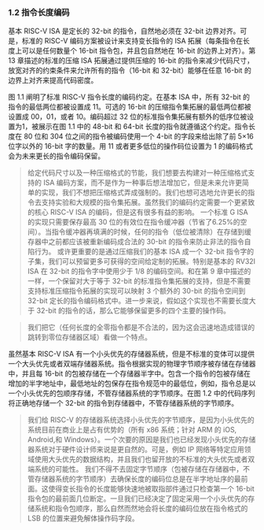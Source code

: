 ### 1.2 指令长度编码

基本 RISC-V ISA 是定长的 32-bit 的指令，自然地必须在 32-bit 边界对齐。可是，标准的 RISC-V 编码方案被设计来支持变长指令的 ISA 拓展（每条指令在长度上可以是任何数量个 16-bit 指令包，并且包自然地在 16-bit 的边界上对齐）。第 13 章描述的标准的压缩 ISA 拓展通过提供压缩的 16-bit 的指令来减少代码尺寸，放宽对齐的约束条件来允许所有的指令（16-bit 和 32-bit）能够在任意 16-bit 的边界上对齐来提高代码密度。

图 1.1 阐明了标准 RISC-V 指令长度的编码约定。在基本 ISA 中，所有 32-bit 的指令的最低两位都被设置成 11。可选的
16-bit 的压缩指令集拓展的最低两位都被设置成 00，01，或者 10。编码超过 32 位的标准指令集拓展有额外的低序位被设置为1，被展示在图 1.1 中的 48-bit 和 64-bit 长度的指令就遵循这个约定。指令长度在 80 位和 304 位之间的指令被编码使用一个 4-bit 的字段来给出除了前 5×16 位字以外的 16-bit 字的数量。用 11 或者更多低位的操作码位设置为 1 的编码格式会为未来更长的指令编码保留。

> 给定代码尺寸以及一种压缩格式的节能，我们想要去构建对一种压缩格式支持的 ISA 编码方案，而不是作为一种事后想法增加它，但是未来允许更简单的实现，我们不想把压缩格式弄成强制的。我们也想可选地允许更长的指令去支持实验和大规模的指令集拓展。虽然我们的编码约定需要一个更紧致的核心 RISC-V ISA 的编码，但是这有很多有益的影响。
一个标准 G ISA 的实现只需要保存最高 30 位的有效位在指令缓冲器（节省了6.25%的空间）。当指令缓冲器再填满的时候，任何的指令（低位被清除）在存储到缓存器中之前都应该被重新编码成合法的 30-bit 的指令来防止非法的指令自陷行为。
    或许更重要的是通过压缩我们的基本 ISA 成一个 32-bit 指令字的子集，我们可以预留更多可获得的空间给定制的拓展。特别是基本的 RV32I ISA 在 32-bit 的指令字中使用少于 1/8 的编码空间。和在第 9 章中描述的一样，一个保留对大于等于 32-bit 的标准指令集拓展的支持，但是不需要支持标准压缩指令拓展的实现可以映射 3 个额外的 30-bit 的指令空间到 32-bit 定长的指令编码格式中。进一步来说，假如这个实现也不需要长度大于 32-bit 的指令的话，那么它能够保留更多的四个主要的操作码。

> 我们把它（任何长度的全零指令都是不合法的，因为这会迅速地造成错误的跳转到零位存储器区域）看做一个特点。

虽然基本 RISC-V ISA 有一个小头优先的存储器系统，但是不标准的变体可以提供一个大头优先或者双端存储器系统。指令根据实现的物理字节顺序被存储在存储器中，并且每 16-bit 的包被存储在一个存储器半字中。包含一个指令的包被存储在增加的半字地址中，最低地址的包保存在指令规范中的最低位，例如，指令总是以一个小头优先的包顺序存储，不管存储器系统的字节顺序。在图 1.2 中的代码序列将正确地存储一个 32-bit 的指令到存储器中，不管存储器系统的字节顺序。

> 我们给 RISC-V 的存储器系统选择小头优先的字节顺序，是因为小头优先的系统目前在商业上是占有优势的（所有 x86 系统；针对 ARM 的 iOS, Android,和 Windows）。一个次要的原因是我们也已经发现小头优先的存储器系统对于硬件设计师来说是更自然的。可是，例如 IP 网络等特定应用领域使用大头优先的数据结构，并且我们也留开放的不标准的大头优先或者双端系统的可能性。
我们不得不去固定字节顺序（包被存储在存储器中，不管存储器系统的字节顺序）去确保长度的编码位总是在半字地址序的最前面。这使得变长指令的长度能够快速地被取指部件通过只检查第一个 16-bit 指令包的最前面几位断定。一旦我们已经决定了固定采用一个小头优先的存储系统和指令包顺序，那么自然而然地会将长度的编码位放在指令格式的 LSB 的位置来避免解体操作码字段。

